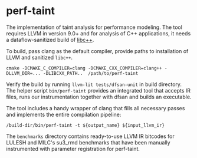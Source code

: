 # perf-taint

The implementation of taint analysis for performance modeling. The tool requires
LLVM in version 9.0+ and for analysis of C++ applications, it needs a dataflow-sanitized
build of [libc++](https://mcopik.github.io/c++/2020/02/24/dataflow/).

To build, pass clang as the default compiler, provide paths to installation of LLVM
and sanitized `libc++`.

```
cmake -DCMAKE_C_COMPILER=clang -DCMAKE_CXX_COMPILER=clang++ -DLLVM_DIR=... -DLIBCXX_PATH..  /path/to/perf-taint
```

Verify the build by running `llvm-lit tests/dfsan-unit` in build directory.
The helper script `bin/perf-taint` provides an integrated tool that accepts
IR files, runs our instrumentation together with dfsan and builds an executable.

The tool includes a handy wrapper of clang that fills all necessary passes and
implements the entire compilation pipeline:

```
/build-dir/bin/perf-taint -t ${output_name} ${input_llvm_ir}
```

The `benchmarks` directory contains ready-to-use LLVM IR bitcodes for LULESH
and MILC's su3_rmd benchmarks that have been manually instrumented with
parameter registration for perf-taint.
